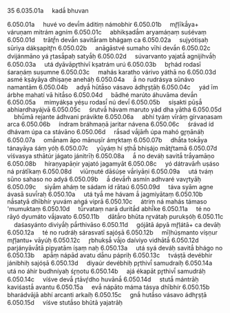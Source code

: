 35 6.035.01a     kadā́ bhuvan


6.050.01a     huvé vo devī́m áditiṃ námobhir 6.050.01b     mr̥̄ḷīkā́ya+ váruṇam mitrám agním 6.050.01c     abhikṣadā́m aryamáṇaṃ suśévaṃ 6.050.01d     trātr̥̄́n devā́n savitā́ram bhágaṃ ca 6.050.02a     sujyótiṣaḥ sūriya dákṣapitr̥̄n 6.050.02b     anāgāstvé sumaho vīhi devā́n 6.050.02c     dvijánmāno yá r̥tasā́paḥ satyā́ḥ 6.050.02d     súvarvanto yajatā́ agnijihvā́ḥ 6.050.03a     utá dyāvāpr̥thivī kṣatrám urú 6.050.03b     br̥hád rodasī śaraṇáṃ suṣumne 6.050.03c     mahás karatho várivo yáthā no 6.050.03d     asmé kṣáyāya dhiṣaṇe aneháḥ 6.050.04a     ā́ no rudrásya sūnávo namantām 6.050.04b     adyā́ hūtā́so vásavo ádhr̥ṣṭāḥ 6.050.04c     yád īm árbhe mahatí vā hitā́so 6.050.04d     bādhé marúto áhuvāma devā́n 6.050.05a     mimyákṣa yéṣu rodasī́ nú devī́ 6.050.05b     síṣakti pūṣā́ abhiardhayájvā 6.050.05c     śrutvā́ hávam maruto yád dha yāthá 6.050.05d     bhū́mā rejante ádhvani právikte 6.050.06a     abhí tyáṃ vīráṃ gírvaṇasam arca 6.050.06b     índram bráhmaṇā jaritar návena 6.050.06c     śrávad íd dhávam úpa ca stávāno 6.050.06d     rā́sad vā́jām̐ úpa mahó gr̥ṇānáḥ 6.050.07a     omā́nam āpo mānuṣīr ámr̥ktaṃ 6.050.07b     dhā́ta tokā́ya tánayāya śáṃ yóḥ 6.050.07c     yūyáṃ hí ṣṭhā́ bhiṣájo mātŕ̥tamā 6.050.07d     víśvasya sthātúr jágato jánitrīḥ 6.050.08a     ā́ no deváḥ savitā́ trā́yamāṇo 6.050.08b     híraṇyapāṇir yajató jagamyāt 6.050.08c     yó dátravām̐ uṣáso ná prátīkaṃ 6.050.08d     viūrṇuté dāśúṣe vā́riyāṇi 6.050.09a     utá tváṃ sūno sahaso no adyá 6.050.09b     ā́ devā́m̐ asmín adhvaré vavr̥tyāḥ 6.050.09c     siyā́m aháṃ te sádam íd rātaú 6.050.09d     táva syām agne ávasā suvī́raḥ 6.050.10a     utá tyā́ me hávam ā́ jagmiyātaṃ 6.050.10b     nā́satyā dhībhír yuvám aṅgá viprā 6.050.10c     átriṃ ná mahás támaso 'mumuktaṃ 6.050.10d     tū́rvataṃ narā duritā́d abhī́ke 6.050.11a     té no rāyó dyumáto vā́javato 6.050.11b     dātā́ro bhūta nr̥vátaḥ purukṣóḥ 6.050.11c     daśasyánto diviyā́ḥ pā́rthivāso 6.050.11d     gójātā ápyā mr̥̄ḷátā+ ca devāḥ 6.050.12a     té no rudráḥ sárasvatī sajóṣā 6.050.12b     mīḷhúṣmanto víṣṇur mr̥̄ḷantu+ vāyúḥ 6.050.12c     r̥bhukṣā́ vā́jo daíviyo vidhātā́ 6.050.12d     parjányāvā́tā pipyatām íṣaṃ naḥ 6.050.13a     utá syá deváḥ savitā́ bhágo no 6.050.13b     apā́ṃ nápād avatu dā́nu pápriḥ 6.050.13c     tváṣṭā devébhir jánibhiḥ sajóṣā 6.050.13d     diyaúr devébhiḥ pr̥thivī́ samudraíḥ 6.050.14a     utá no áhir budhníyaḥ śr̥ṇotu 6.050.14b     ajá ékapāt pr̥thivī́ samudráḥ 6.050.14c     víśve devā́ r̥tāvŕ̥dho huvānā́ 6.050.14d     stutā́ mántrāḥ kaviśastā́ avantu 6.050.15a     evā́ nápāto máma tásya dhībhír 6.050.15b     bharádvājā abhí arcanti arkaíḥ 6.050.15c     gnã́ hutā́so vásavo ádhr̥ṣṭā 6.050.15d     víśve stutā́so bhũtā yajatrāḥ


